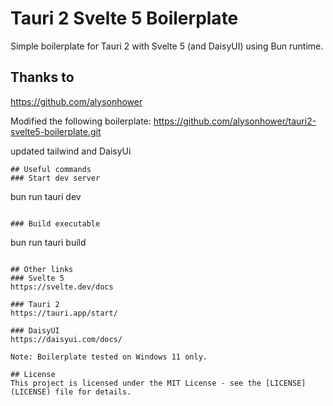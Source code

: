 # Tauri 2 Svelte 5 Boilerplate

Simple boilerplate for Tauri 2 with Svelte 5 (and DaisyUI) using Bun runtime.

## Thanks to

<https://github.com/alysonhower>

Modified the following boilerplate:
<https://github.com/alysonhower/tauri2-svelte5-boilerplate.git>

updated tailwind and DaisyUi

```
## Useful commands
### Start dev server
```

bun run tauri dev

```

### Build executable
```

bun run tauri build

```

## Other links
### Svelte 5
https://svelte.dev/docs

### Tauri 2
https://tauri.app/start/

### DaisyUI
https://daisyui.com/docs/

Note: Boilerplate tested on Windows 11 only.

## License
This project is licensed under the MIT License - see the [LICENSE](LICENSE) file for details.


